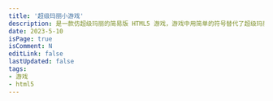 ```yaml
---
title: '超级玛丽小游戏'
description: 是一款仿超级玛丽的简易版 HTML5 游戏，游戏中用简单的符号替代了超级玛丽任务，游戏中个各种场景也做了简化，但是实现原理还是相似的。
date: 2023-5-10
isPage: true
isComment: N
editLink: false
lastUpdated: false
tags:
- 游戏
- html5
---
```


<SuperMarie />
